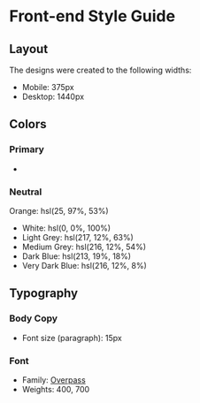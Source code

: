 # Front-end Style Guide

## Layout

The designs were created to the following widths:

- Mobile: 375px
- Desktop: 1440px

## Colors

### Primary

- 
### Neutral
Orange: hsl(25, 97%, 53%)
- White: hsl(0, 0%, 100%)
- Light Grey: hsl(217, 12%, 63%)
- Medium Grey: hsl(216, 12%, 54%)
- Dark Blue: hsl(213, 19%, 18%)
- Very Dark Blue: hsl(216, 12%, 8%)

## Typography

### Body Copy

- Font size (paragraph): 15px

### Font

- Family: [Overpass](https://fonts.google.com/specimen/Overpass)
- Weights: 400, 700
